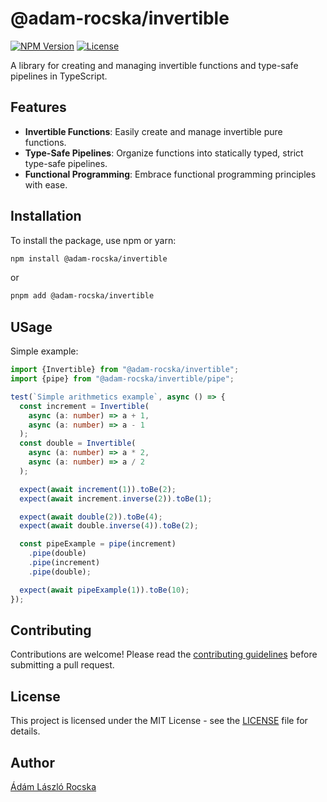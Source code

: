 # @adam-rocska/invertible

[![NPM Version](https://img.shields.io/npm/v/@adam-rocska/invertible.svg)](https://www.npmjs.com/package/@adam-rocska/invertible)
[![License](https://img.shields.io/npm/l/@adam-rocska/invertible.svg)](https://opensource.org/licenses/MIT)

A library for creating and managing invertible functions and type-safe pipelines in TypeScript.

## Features

- **Invertible Functions**: Easily create and manage invertible pure functions.
- **Type-Safe Pipelines**: Organize functions into statically typed, strict type-safe pipelines.
- **Functional Programming**: Embrace functional programming principles with ease.

## Installation

To install the package, use npm or yarn:

```zsh
npm install @adam-rocska/invertible
```

or

```zsh
pnpm add @adam-rocska/invertible
```

## USage

Simple example:

```ts
import {Invertible} from "@adam-rocska/invertible";
import {pipe} from "@adam-rocska/invertible/pipe";

test(`Simple arithmetics example`, async () => {
  const increment = Invertible(
    async (a: number) => a + 1,
    async (a: number) => a - 1
  );
  const double = Invertible(
    async (a: number) => a * 2,
    async (a: number) => a / 2
  );

  expect(await increment(1)).toBe(2);
  expect(await increment.inverse(2)).toBe(1);

  expect(await double(2)).toBe(4);
  expect(await double.inverse(4)).toBe(2);

  const pipeExample = pipe(increment)
    .pipe(double)
    .pipe(increment)
    .pipe(double);

  expect(await pipeExample(1)).toBe(10);
});
```

## Contributing

Contributions are welcome!
Please read the [contributing guidelines](./CONTRIBUTING.md)
before submitting a pull request.

## License

This project is licensed under the MIT License - see the
[LICENSE](./LICENSE) file for details.

## Author

[Ádám László Rocska](https://github.com/adam-rocska)
